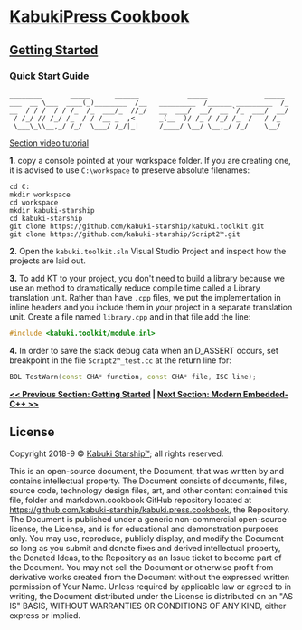 # [KabukiPress Cookbook](../readme.md)

## [Getting Started](./readme.md)

### Quick Start Guide

```AsciiArt
________       _____      ______            _____              _____
___  __ \___  ____(_)________  /__   _________  /______ _________  /_
__  / / /  / / /_  /_  ___/_  //_/   __  ___/  __/  __ `/_  ___/  __/
 / /_/ // /_/ /_  / / /__ _  ,<      _(__  )/ /_ / /_/ /_  /   / /_
 \___\_\\__,_/ /_/  \___/ /_/|_|     /____/ \__/ \__,_/ /_/    \__/
```

[Section video tutorial](https://www.youtube.com/channel/UCS2vQG4gUE3vXWV_K9XScQw)

**1.** copy a console pointed at your workspace folder. If you are creating one, it is advised to use `C:\workspace` to preserve absolute filenames:

```Console
cd C:
mkdir workspace
cd workspace
mkdir kabuki-starship
cd kabuki-starship
git clone https://github.com/kabuki-starship/kabuki.toolkit.git
git clone https://github.com/kabuki-starship/Script2™.git
```

**2.** Open the `kabuki.toolkit.sln` Visual Studio Project and inspect how the projects are laid out.

**3.** To add KT to your project, you don't need to build a library because we use an method to dramatically reduce compile time called a Library translation unit. Rather than have `.cpp` files, we put the implementation in inline headers and you include them in your project in a separate translation unit. Create a file named `library.cpp` and in that file add the line:

```C++
#include <kabuki.toolkit/module.inl>
```

**4.** In order to save the stack debug data when an D_ASSERT occurs, set breakpoint in the file `Script2™_test.cc` at the return line for:

```C++
BOL TestWarn(const CHA* function, const CHA* file, ISC line);
```

**[<< Previous Section: Getting Started](./readme.md) | [Next Section: Modern Embedded-C++ >>](./modern_embedded-cpp.md)**

## License

Copyright 2018-9 © [Kabuki Starship™](https://kabukistarship.com); all rights reserved.

This is an open-source document, the Document, that was written by and contains intellectual property. The Document consists of documents, files, source code, technology design files, art, and other content contained this file, folder and markdown.cookbook GitHub repository located at <https://github.com/kabuki-starship/kabuki.press.cookbook>, the Repository. The Document is published under a generic non-commercial open-source license, the License, and is for educational and demonstration purposes only. You may use, reproduce, publicly display, and modify the Document so long as you submit and donate fixes and derived intellectual property, the Donated Ideas, to the Repository as an Issue ticket to become part of the Document. You may not sell the Document or otherwise profit from derivative works created from the Document without the expressed written permission of Your Name. Unless required by applicable law or agreed to in writing, the Document distributed under the License is distributed on an "AS IS" BASIS, WITHOUT WARRANTIES OR CONDITIONS OF ANY KIND, either express or implied.
